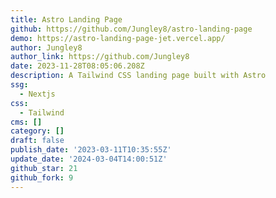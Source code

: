 ```yaml
---
title: Astro Landing Page
github: https://github.com/Jungley8/astro-landing-page
demo: https://astro-landing-page-jet.vercel.app/
author: Jungley8
author_link: https://github.com/Jungley8
date: 2023-11-28T08:05:06.208Z
description: A Tailwind CSS landing page built with Astro
ssg:
  - Nextjs
css:
  - Tailwind
cms: []
category: []
draft: false
publish_date: '2023-03-11T10:35:55Z'
update_date: '2024-03-04T14:00:51Z'
github_star: 21
github_fork: 9
---
```

